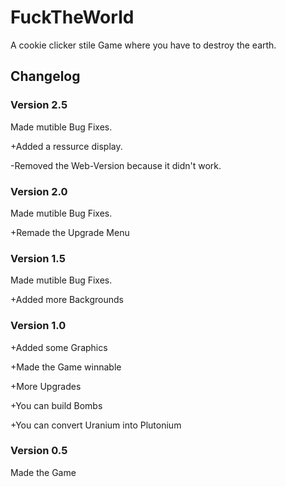 # FuckTheWorld
 A cookie clicker stile Game where you have to destroy the earth.
## Changelog
### Version 2.5
Made mutible Bug Fixes.

+Added a ressurce display.

-Removed the Web-Version because it didn't work.
### Version 2.0
Made mutible Bug Fixes.

+Remade the Upgrade Menu

### Version 1.5
Made mutible Bug Fixes.

+Added more Backgrounds
### Version 1.0
+Added some Graphics

+Made the Game winnable

+More Upgrades

+You can build Bombs

+You can convert Uranium into Plutonium

### Version 0.5
Made the Game